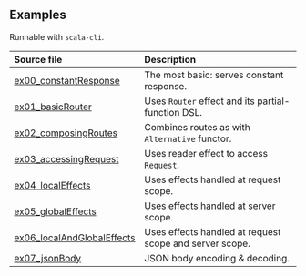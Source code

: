 ## Examples

Runnable with `scala-cli`.

Source file | Description
:---|:---
[ex00_constantResponse](ex00_constantResponse.scala) | The most basic: serves constant response.
[ex01_basicRouter](ex01_basicRouter.scala) | Uses `Router` effect and its partial-function DSL.
[ex02_composingRoutes](ex02_composingRoutes.scala) | Combines routes as with `Alternative` functor.
[ex03_accessingRequest](ex03_accessingRequest.scala) | Uses reader effect to access `Request`.
[ex04_localEffects](ex04_localEffects.scala) | Uses effects handled at request scope.
[ex05_globalEffects](ex05_globalEffects.scala) | Uses effects handled at server scope.
[ex06_localAndGlobalEffects](ex06_localAndGlobalEffects.scala) | Uses effects handled at request scope and server scope.
[ex07_jsonBody](ex07_jsonBody.scala) | JSON body encoding & decoding.
